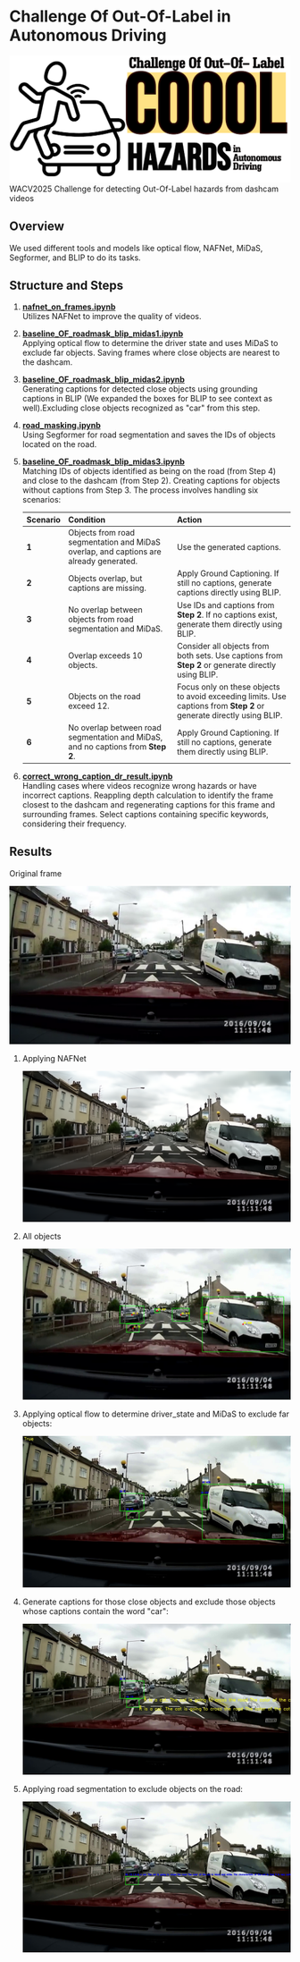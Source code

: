 ﻿# Challenge Of Out-Of-Label in Autonomous Driving
![COOOL](https://github.com/ParisaHTM/coool_wacv/blob/main/sample_images/Logo%20maker%20project-3%20(11).png)
 WACV2025 Challenge for detecting Out-Of-Label hazards from dashcam videos

 ## Overview
 We used different tools and models like optical flow, NAFNet, MiDaS, Segformer, and BLIP to do its tasks.

## Structure and Steps

1. **[nafnet_on_frames.ipynb](https://github.com/ParisaHTM/coool_wacv/blob/main/nafnet_on_frames.ipynb)**  
   Utilizes NAFNet to improve the quality of videos.

2. **[baseline_OF_roadmask_blip_midas1.ipynb](https://github.com/ParisaHTM/coool_wacv/blob/main/baseline_OF_roadmask_blip_midas1.ipynb)**  
   Applying optical flow to determine the driver state and uses MiDaS to exclude far objects. Saving frames where close objects are nearest to the dashcam.

3. **[baseline_OF_roadmask_blip_midas2.ipynb](https://github.com/ParisaHTM/coool_wacv/blob/main/baseline_OF_roadmask_blip_midas2.ipynb)**  
   Generating captions for detected close objects using grounding captions in BLIP (We expanded the boxes for BLIP to see context as well).Excluding close objects recognized as "car" from this step.

4. **[road_masking.ipynb](https://github.com/ParisaHTM/coool_wacv/blob/main/road_masking.ipynb)**  
   Using Segformer for road segmentation and saves the IDs of objects located on the road.

5. **[baseline_OF_roadmask_blip_midas3.ipynb](https://github.com/ParisaHTM/coool_wacv/blob/main/baseline_OF_roadmask_blip_midas3.ipynb)**  
   Matching IDs of objects identified as being on the road (from Step 4) and close to the dashcam (from Step 2). Creating captions for objects without captions from Step 3. The process involves handling six scenarios:
      
      | **Scenario** | **Condition**                                                                                   | **Action**                                                                                                    |
      |--------------|-------------------------------------------------------------------------------------------------|--------------------------------------------------------------------------------------------------------------|
      | **1**        | Objects from road segmentation and MiDaS overlap, and captions are already generated.           | Use the generated captions.                                                                                  |
      | **2**        | Objects overlap, but captions are missing.                                                     | Apply Ground Captioning. If still no captions, generate captions directly using BLIP.                        |
      | **3**        | No overlap between objects from road segmentation and MiDaS.                                   | Use IDs and captions from **Step 2**. If no captions exist, generate them directly using BLIP.               |
      | **4**        | Overlap exceeds 10 objects.                                                                    | Consider all objects from both sets. Use captions from **Step 2** or generate directly using BLIP.           |
      | **5**        | Objects on the road exceed 12.                                                                 | Focus only on these objects to avoid exceeding limits. Use captions from **Step 2** or generate directly using BLIP. |
      | **6**        | No overlap between road segmentation and MiDaS, and no captions from **Step 2**.               | Apply Ground Captioning. If still no captions, generate them directly using BLIP.                            |


6. **[correct_wrong_caption_dr_result.ipynb](https://github.com/ParisaHTM/coool_wacv/blob/main/correct_wrong_caption_dr_result.ipynb)**  
   Handling cases where videos recognize wrong hazards or have incorrect captions. Reappling depth calculation to identify the frame closest to the dashcam and regenerating captions for this frame and surrounding frames. Select captions containing specific keywords, considering their frequency.

## Results
Original frame

![Original](https://github.com/ParisaHTM/coool_wacv/blob/main/sample_images/frame_0095_original.png)

1. Applying NAFNet
   
   ![NAFNET](https://github.com/ParisaHTM/coool_wacv/blob/main/sample_images/frame_0095.png)
   
2. All objects
   
   ![All_objects](https://github.com/ParisaHTM/coool_wacv/blob/main/sample_images/video_0001_hazard%20(2)_frame95.jpg)
   
3. Applying optical flow to determine driver_state and MiDaS to exclude far objects:
   
   ![MIDAS](https://github.com/ParisaHTM/coool_wacv/blob/main/sample_images/video_0001_midas_hazard_v1_frame95.jpg)
   
4. Generate captions for those close objects and exclude those objects whose captions contain the word "car":
 
   ![exclude](https://github.com/ParisaHTM/coool_wacv/blob/main/sample_images/video_0001_midas_hazard_v2%20(1)_frame95.jpg)
   
5. Applying road segmentation to exclude objects on the road:
   
   ![seg](https://github.com/ParisaHTM/coool_wacv/blob/main/sample_images/video_0001_midas_hazard_v4_road%20(1)_frame95.jpg)


